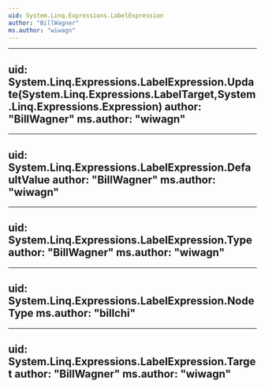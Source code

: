 ```yaml
---
uid: System.Linq.Expressions.LabelExpression
author: "BillWagner"
ms.author: "wiwagn"
---
```


---
uid: System.Linq.Expressions.LabelExpression.Update(System.Linq.Expressions.LabelTarget,System.Linq.Expressions.Expression)
author: "BillWagner"
ms.author: "wiwagn"
---

---
uid: System.Linq.Expressions.LabelExpression.DefaultValue
author: "BillWagner"
ms.author: "wiwagn"
---

---
uid: System.Linq.Expressions.LabelExpression.Type
author: "BillWagner"
ms.author: "wiwagn"
---

---
uid: System.Linq.Expressions.LabelExpression.NodeType
ms.author: "billchi"
---

---
uid: System.Linq.Expressions.LabelExpression.Target
author: "BillWagner"
ms.author: "wiwagn"
---
